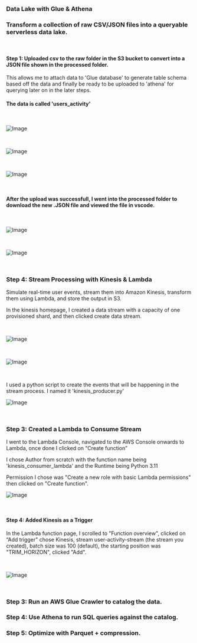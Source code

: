 ### Data Lake with Glue & Athena

### Transform a collection of raw CSV/JSON files into a queryable serverless data lake.

<br>

####  Step 1: Uploaded csv to the raw folder in the S3 bucket to convert into a JSON file shown in the processed folder. 
This allows me to attach data to 'Glue database' to generate table schema based off the data and finally be ready to be uploaded to 'athena' for querying later on in the later steps. 


#### The data is called 'users_activity' 


<br>


![Image](https://github.com/user-attachments/assets/2770c749-6e49-4c90-93e3-f98703ecfd01)


<br>


![Image](https://github.com/user-attachments/assets/0dcf0c40-6548-4362-9e2c-f116867ff1e3)



<br>


![Image](https://github.com/user-attachments/assets/872a4c50-7f9a-4d25-857b-9df6f1d38c66)


<br>


#### After the upload was successfull, I went into the processed folder to download the new .JSON file and viewed the file in vscode. 

<br>

![Image](https://github.com/user-attachments/assets/1ce13598-5fa6-40d8-851d-54e45ff75523)


<br>

![Image](https://github.com/user-attachments/assets/33028f24-1661-4665-8e8a-dafbac9c74ea)



<br>


### Step 4: Stream Processing with Kinesis & Lambda

Simulate real-time user events, stream them into Amazon Kinesis, transform them using Lambda, and store the output in S3.


In the kinesis homepage, I created a data stream with a capacity of one provisioned shard, and then clicked create data stream. 

<br> 

![Image](https://github.com/user-attachments/assets/66b055b9-0692-413a-a9dd-7652803816d1)


<br>


![Image](https://github.com/user-attachments/assets/ce8a9c85-6ccc-4458-acb0-b77193436528)

<br>

I used a python script to create the events that will be happening in the stream process. I named it 'kinesis_producer.py'


![Image](https://github.com/user-attachments/assets/f2e2b536-d239-465f-9e8a-2637cc51ec8f)


<br>

### Step 3: Created a Lambda to Consume Stream 

I went to the Lambda Console, navigated to the AWS Console onwards to Lambda, once done I clicked on “Create function”

I chose Author from scratch with the function name being 'kinesis_consumer_lambda' and the Runtime being Python 3.11

Permission I chose was "Create a new role with basic Lambda permissions" then clicked on "Create function".

![Image](https://github.com/user-attachments/assets/0cf5f7c4-09eb-45a9-89a2-5f77090aeb23)


<br>


#### Step 4: Added Kinesis as a Trigger
In the Lambda function page, I scrolled to "Function overview", clicked on “Add trigger" chose Kinesis,
stream user-activity-stream (the stream you created), batch size was 100 (default),
the starting position was "TRIM_HORIZON", clicked "Add". 

<br>

![Image](https://github.com/user-attachments/assets/799666a3-9806-4b15-81d3-1cb5d3bf6484)

<br>

### Step 3: Run an AWS Glue Crawler to catalog the data.

### Step 4: Use Athena to run SQL queries against the catalog.

### Step 5: Optimize with Parquet + compression.
